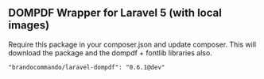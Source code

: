 ## DOMPDF Wrapper for Laravel 5 (with local images)

Require this package in your composer.json and update composer. This will download the package and the dompdf + fontlib libraries also.

    "brandocommando/laravel-dompdf": "0.6.1@dev"

